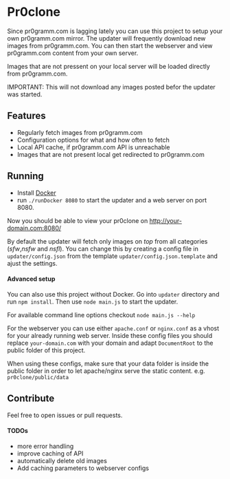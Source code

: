 Pr0clone
========

Since pr0gramm.com is lagging lately you can use this project to setup your own pr0gramm.com mirror.
The updater will frequently download new images from pr0gramm.com. You can then start the webserver and view pr0gramm.com content from your own server.

Images that are not pressent on your local server will be loaded directly from pr0gramm.com.

IMPORTANT: This will not download any images posted befor the updater was started.

## Features
- Regularly fetch images from pr0gramm.com
- Configuration options for what and how often to fetch
- Local API cache, if pr0gramm.com API is unreachable
- Images that are not present local get redirected to pr0gramm.com

## Running
- Install [Docker](https://www.docker.com/)
- run `./runDocker 8080` to start the updater and a web server on port 8080.

Now you should be able to view your pr0clone on http://your-domain.com:8080/

By default the updater will fetch only images on *top* from all categories (*sfw*,*nsfw* and *nsfl*).
You can change this by creating a config file in `updater/config.json` from the template `updater/config.json.template` and ajust the settings.

#### Advanced setup
You can also use this project without Docker.
Go into `updater` directory and run `npm install`. Then use `node main.js` to start the updater.

For available command line options checkout `node main.js --help`

For the webserver you can use either `apache.conf` or `nginx.conf` as a vhost for your already running web server.
Inside these config files you should replace `your-domain.com` with your domain and adapt `DocumentRoot` to the public folder of this project.

When using these configs, make sure that your data folder is inside the public folder in order to let apache/nginx serve the static content. e.g. `pr0clone/public/data`

## Contribute

Feel free to open issues or pull requests.

#### TODOs
- more error handling
- improve caching of API
- automatically delete old images
- Add caching parameters to webserver configs